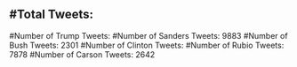 #Total Tweets:  
---
#Number of Trump Tweets: 
#Number of Sanders Tweets: 9883
#Number of Bush Tweets: 2301
#Number of Clinton Tweets: 
#Number of Rubio Tweets: 7878
#Number of Carson Tweets: 2642